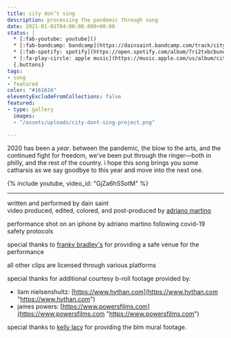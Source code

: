 ```yaml
---
title: city don’t sing
description: processing the pandemic through song
date: 2021-01-01T04:00:00.000+00:00
status: |
  * [:fab-youtube: youtube]()
  * [:fab-bandcamp: bandcamp](https://dainsaint.bandcamp.com/track/city-dont-sing)
  * [:fab-spotify: spotify](https://open.spotify.com/album/7ri2txbcbunowtf6s2bwsj?highlight=spotify:track:4hpxbixxdx9zmmlyvokxlj)
  * [:fa-play-circle: apple music](https://music.apple.com/us/album/city-dont-sing-single/1544686673)
  {.buttons}
tags: 
- song
- featured
color: "#161616"
eleventyExcludeFromCollections: false
featured:
- type: gallery
  images:
  - "/assets/uploads/city-dont-sing-project.png"

---
```



 
2020 has been a _year_. between the pandemic, the blow to the arts, and the continued fight for freedom, we've been put through the ringer—both in philly, and the rest of the country. i hope this song brings you some catharsis as we say goodbye to this year and move into the next one.

{% include youtube, video_id: "GjZa6hSSotM" %}

---


written and performed by dain saint  
video produced, edited, colored, and post-produced by [adriano martino](https://martinobranding.com)

performance shot on an iphone by adriano martino following covid-19 safety protocols

special thanks to [franky bradley's](https://frankybradleys.com) for providing a safe venue for the performance

all other clips are licensed through various platforms

special thanks for additional courtesy b-roll footage provided by:

* liam nielsenshultz: [https://www.hythan.com](https://www.hythan.com "https://www.hythan.com")
* james powers: [https://www.powersfilms.com](https://www.powersfilms.com "https://www.powersfilms.com")

special thanks to [kelly lacy](https://makebeautiful.co) for providing the blm mural footage.
